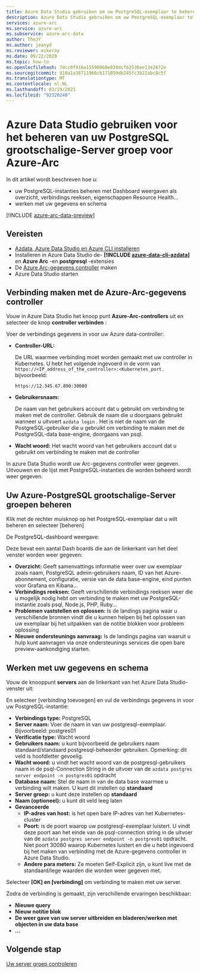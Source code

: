 ```yaml
---
title: Azure Data Studio gebruiken om uw PostgreSQL-exemplaar te beheren
description: Azure Data Studio gebruiken om uw PostgreSQL-exemplaar te beheren
services: azure-arc
ms.service: azure-arc
ms.subservice: azure-arc-data
author: TheJY
ms.author: jeanyd
ms.reviewer: mikeray
ms.date: 09/22/2020
ms.topic: how-to
ms.openlocfilehash: 7dcc0f916a15598060e034dcf62536ee13e2672e
ms.sourcegitcommit: 910a1a38711966cb171050db245fc3b22abc8c5f
ms.translationtype: MT
ms.contentlocale: nl-NL
ms.lasthandoff: 03/19/2021
ms.locfileid: "92320240"
---
```

# <a name="use-azure-data-studio-to-manage-your-azure-arc-enabled-postgresql-hyperscale-server-group"></a>Azure Data Studio gebruiken voor het beheren van uw PostgreSQL grootschalige-Server groep voor Azure-Arc


In dit artikel wordt beschreven hoe u:
- uw PostgreSQL-instanties beheren met Dashboard weergaven als overzicht, verbindings reeksen, eigenschappen Resource Health...
- werken met uw gegevens en schema

[!INCLUDE [azure-arc-data-preview](../../../includes/azure-arc-data-preview.md)]

## <a name="prerequisites"></a>Vereisten

- [Azdata, Azure Data Studio en Azure CLI installeren](install-client-tools.md)
- Installeren in Azure Data Studio de- **[!INCLUDE [azure-data-cli-azdata](../../../includes/azure-data-cli-azdata.md)]** en **Azure Arc** -en **postgresql** -extensies
- De [Azure Arc-gegevens controller](create-data-controller-using-azdata.md) maken
- Azure Data Studio starten

## <a name="connect-to-the-azure-arc-data-controller"></a>Verbinding maken met de Azure-Arc-gegevens controller

Vouw in Azure Data Studio het knoop punt **Azure-Arc-controllers** uit en selecteer de knop **controller verbinden** :

Voer de verbindings gegevens in voor uw Azure data-controller:

- **Controller-URL:**

    De URL waarmee verbinding moet worden gemaakt met uw controller in Kubernetes. U hebt het volgende ingevoerd in de vorm van `https://<IP_address_of_the_controller>:<Kubernetes_port.` bijvoorbeeld:

    ```console
    https://12.345.67.890:30080
    ```
- **Gebruikersnaam:**

    De naam van het gebruikers account dat u gebruikt om verbinding te maken met de controller. Gebruik de naam die u doorgaans gebruikt wanneer u uitvoert `azdata login` . Het is niet de naam van de PostgreSQL-gebruiker die u gebruikt om verbinding te maken met de PostgreSQL-data base-engine, doorgaans van psql.
- **Wacht woord:** Het wacht woord van het gebruikers account dat u gebruikt om verbinding te maken met de controller


In azure Data Studio wordt uw Arc-gegevens controller weer gegeven. Uitvouwen en de lijst met PostgreSQL-instanties die worden beheerd wordt weer gegeven.

## <a name="manage-your-azure-arc-enabled-postgresql-hyperscale-server-groups"></a>Uw Azure-PostgreSQL grootschalige-Server groepen beheren

Klik met de rechter muisknop op het PostgreSQL-exemplaar dat u wilt beheren en selecteer [beheren]

De PostgreSQL-dashboard weergave:

Deze bevat een aantal Dash boards die aan de linkerkant van het deel venster worden weer gegeven:

- **Overzicht:** Geeft samenvattings informatie weer over uw exemplaar zoals naam, PostgreSQL admin-gebruikers naam, ID van het Azure-abonnement, configuratie, versie van de data base-engine, eind punten voor Grafana en Kibana...
- **Verbindings reeksen:** Geeft verschillende verbindings reeksen weer die u mogelijk nodig hebt om verbinding te maken met uw PostgreSQL-instantie zoals psql, Node.js, PHP, Ruby...
- **Problemen vaststellen en oplossen:** Is de landings pagina waar u verschillende bronnen vindt die u kunnen helpen bij het oplossen van uw exemplaar bij het uitpakken van de notitie blokken voor probleem oplossing
- **Nieuwe ondersteunings aanvraag:** Is de landings pagina van waaruit u hulp kunt aanvragen via onze ondersteunings services die open bare preview-aankondiging starten.

## <a name="work-with-your-data-and-schema"></a>Werken met uw gegevens en schema

Vouw de knooppunt **servers** aan de linkerkant van het Azure Data Studio-venster uit:

En selecteer [verbinding toevoegen] en vul de verbindings gegevens in voor uw PostgreSQL-instantie:
- **Verbindings type:** PostgreSQL
- **Server naam:** Voer de naam in van uw postgresql-exemplaar. Bijvoorbeeld: postgres01
- **Verificatie type:** Wacht woord
- **Gebruikers naam:** u kunt bijvoorbeeld de gebruikers naam standaard/standaard postgresql-beheerder gebruiken. Opmerking: dit veld is hoofdletter gevoelig.
- **Wacht woord:** u vindt het wacht woord van de postgresql-gebruikers naam in de psql-Connection String in de uitvoer van de `azdata postgres server endpoint -n postgres01` opdracht
- **Database naam:** Stel de naam in van de data base waarmee u verbinding wilt maken. U kunt dit instellen op __standaard__
- **Server groep:** u kunt deze instellen op __standaard__
- **Naam (optioneel):** u kunt dit veld leeg laten
- **Gevanceerde**
    - **IP-adres van host:** is het open bare IP-adres van het Kubernetes-cluster
    - **Poort:** is de poort waarop uw postgresql-exemplaar luistert. U vindt deze poort aan het einde van de psql-connection string in de uitvoer van de `azdata postgres server endpoint -n postgres01` opdracht. Niet poort 30080 waarop Kubernetes luistert en die u hebt ingevoerd bij het maken van verbinding met de Azure-gegevens controller in Azure Data Studio.
    - **Andere para meters:** Ze moeten Self-Explicit zijn, u kunt live met de standaard/lege waarden die worden weer gegeven met.

Selecteer **[OK] en [verbinding]** om verbinding te maken met uw server.

Zodra de verbinding is gemaakt, zijn verschillende ervaringen beschikbaar:
- **Nieuwe query**
- **Nieuw notitie blok**
- **De weer gave van uw server uitbreiden en bladeren/werken met objecten in uw data base**
- **...**

## <a name="next-step"></a>Volgende stap
[Uw server groep controleren](monitor-grafana-kibana.md)
